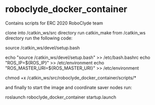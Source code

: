 # roboclyde_docker_container

Contains scripts for ERC 2020 RoboClyde team

clone into /catkin_ws/src directory
run catkin_make from /catkin_ws directory
run the following code:

source /catkin_ws/devel/setup.bash

echo "source /catkin_ws/devel/setup.bash" >> /etc/bash.bashrc
echo "ROS_IP=${ROS_IP}" >> /etc/environment
echo "ROS_MASTER_URI=${ROS_MASTER_URI}" >> /etc/environment

chmod +x /catkin_ws/src/roboclyde_docker_container/scripts/*

and finally to start the image and coordinate saver nodes run:

roslaunch roboclyde_docker_container startup.launch
